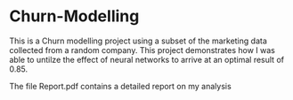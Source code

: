 # Churn-Modelling

This is a Churn modelling project using a subset of the marketing data collected from a random company. This project demonstrates how I was able to untilze the effect of neural networks to arrive at an optimal result of 0.85. 

The file Report.pdf contains a detailed report on my analysis
